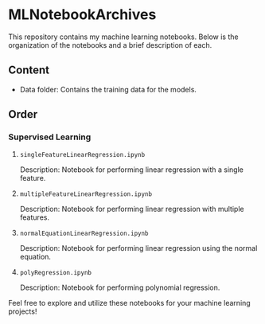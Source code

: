 # MLNotebookArchives

This repository contains my machine learning notebooks. Below is the organization of the notebooks and a brief description of each.

## Content

- Data folder: Contains the training data for the models.

## Order

### Supervised Learning

1. `singleFeatureLinearRegression.ipynb`

   Description: Notebook for performing linear regression with a single feature.

2. `multipleFeatureLinearRegression.ipynb`

   Description: Notebook for performing linear regression with multiple features.

3. `normalEquationLinearRegression.ipynb`

   Description: Notebook for performing linear regression using the normal equation.

4. `polyRegression.ipynb`

   Description: Notebook for performing polynomial regression.


Feel free to explore and utilize these notebooks for your machine learning projects!
